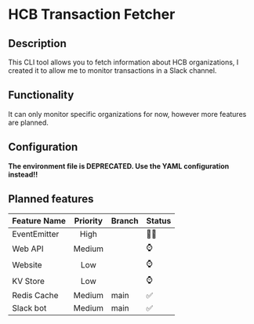 # HCB Transaction Fetcher

## Description
This CLI tool allows you to fetch information about HCB organizations, I created it to allow me to monitor transactions in a Slack channel.

## Functionality
It can only monitor specific organizations for now, however more features are planned.

## Configuration
**The environment file is DEPRECATED. Use the YAML configuration instead!!**

## Planned features
| Feature Name 	| Priority 	| Branch 	| Status 	|
|--------------	|:--------:	|--------	|--------	|
| EventEmitter 	| High     	|        	| 🧑‍💻     	|
| Web API      	| Medium   	|        	| ⌚      	|
| Website      	| Low      	|        	| ⌚      	|
| KV Store     	| Low      	|        	| ⌚      	|
| Redis Cache  	| Medium   	| main   	| ✅      	|
| Slack bot    	| Medium   	| main   	| ✅      	|